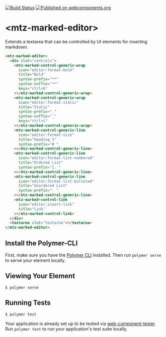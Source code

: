 [![Build Status](https://img.shields.io/travis/MaritzSTL/mtz-marked-editor/master.svg?style=flat-square)](https://travis-ci.org/MaritzSTL/mtz-marked-editor)
[![Published on webcomponents.org](https://img.shields.io/badge/webcomponents.org-published-blue.svg?style=flat-square)](https://www.webcomponents.org/element/MaritzSTL/mtz-marked-editor)

# \<mtz-marked-editor\>
Extends a textarea that can be controlled by UI elements for inserting markdown.

<!-- 
```
<custom-element-demo>
  <template>
    <link rel="import" href="../iron-icons/editor-icons.html">
    <link rel="import" href="mtz-marked-editor.html">
    <link rel="import" href="mtz-marked-control-generic-line.html">
    <link rel="import" href="mtz-marked-control-generic-wrap.html">
    <link rel="import" href="controls/mtz-marked-control-link.html">

    <next-code-block></next-code-block>
  </template>
</custom-element-demo>
```
-->
```html
<mtz-marked-editor>
  <div slot="controls">
    <mtz-marked-control-generic-wrap
      icon="editor:format-bold"
      title="Bold"
      syntax-prefix="**"
      syntax-suffix="**"
      keys="ctrl+b"
    ></mtz-marked-control-generic-wrap>
    <mtz-marked-control-generic-wrap
      icon="editor:format-italic"
      title="Italic"
      syntax-prefix="_"
      syntax-suffix="_"
      keys="ctrl+i"
    ></mtz-marked-control-generic-wrap>
    <mtz-marked-control-generic-line
      icon="editor:format-size"
      title="Heading 1"
      syntax-prefix="# "
    ></mtz-marked-control-generic-line>
    <mtz-marked-control-generic-line
      icon="editor:format-list-numbered"
      title="Ordered List"
      syntax-prefix="1. "
    ></mtz-marked-control-generic-line>
    <mtz-marked-control-generic-line
      icon="editor:format-list-bulleted"
      title="Unordered List"
      syntax-prefix="- "
    ></mtz-marked-control-generic-line>
    <mtz-marked-control-link
      icon="editor:insert-link"
      title="Link"
    ></mtz-marked-control-link>
  </div>
  <textarea slot="textarea"></textarea>
</mtz-marked-editor>
```

## Install the Polymer-CLI

First, make sure you have the [Polymer CLI](https://www.npmjs.com/package/polymer-cli) installed. Then run `polymer serve` to serve your element locally.

## Viewing Your Element

```
$ polymer serve
```

## Running Tests

```
$ polymer test
```

Your application is already set up to be tested via [web-component-tester](https://github.com/Polymer/web-component-tester). Run `polymer test` to run your application's test suite locally.
